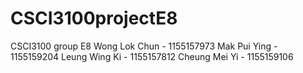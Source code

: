 # CSCI3100projectE8
CSCI3100 group E8
Wong Lok Chun - 1155157973 
Mak Pui Ying - 1155159204
Leung Wing Ki - 1155157812
Cheung Mei Yi - 1155159106
